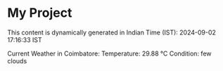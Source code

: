 # My Project

This content is dynamically generated in Indian Time (IST): 2024-09-02 17:16:33 IST


Current Weather in Coimbatore:
Temperature: 29.88 °C
Condition: few clouds
